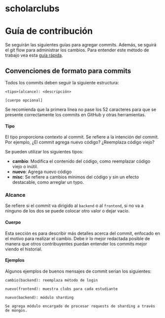# scholarclubs

# Guía de contribución

Se seguirán las siguientes guías para agregar commits. Además, se sguirá el git flow para administrar los cambios. Para entender este método de trabajo vea esta [guía rápida](https://www.youtube.com/watch?v=1SXpE08hvGs).

## Convenciones de formato para commits

Todos los commits deben seguir la siguiente estructura:

```
<tipo>(alcance): <descripción>

[cuerpo opcional]
```

Se recomienda que la primera línea no pase los 52 caracteres para que se presente correctamente los commits en GitHub y otras herramientas.

#### Tipo

El tipo proporciona contexto al commit. Se refiere a la intención del commit. Por ejemplo, ¿El commit agrega nuevo código? ¿Reemplaza código viejo?

Se pueden utilizar los siguientes tipos:

- **cambio**: Modifica el contenido del código, como reemplazar código viejo o inútil.
- **nuevo**: Agrega nuevo código
- **misc**: Se refiere a cambios mínimos del código y sin un efecto destacable, como arreglar un typo.

### Alcance

Se refiere si el commit va dirigido al `backend` o al `frontend`, si no va a ninguno de los dos se puede colocar otro valor o dejar vacío.

#### Cuerpo

Esta sección es para describir más detalles acerca del commit, enfocado en el motivo para realizar el cambio. Debe ir lo mejor redactada posible de manera que otros contribuyentes puedan entender los commits mejor viendo el historial.

#### Ejemplos

Algunos ejemplos de buenos mensajes de commit serían los siguientes:

```
cambio(backend): reemplaza método de login
```

```
nuevo(frontend): muestra clubs para cada estudiante
```

```
nuevo(backend): módulo sharding

Se agrega módulo encargado de procesar requests de sharding a través de mongos.
```
